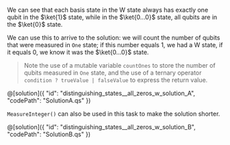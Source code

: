 We can see that each basis state in the W state always has exactly one qubit in the $\ket{1}$ state, while in the $\ket{0...0}$ state, all qubits are in the $\ket{0}$ state.

We can use this to arrive to the solution: we will count the number of qubits that were measured in `One` state; if this number equals 1, we had a W state, if it equals 0, we know it was the $\ket{0...0}$ state.

> Note the use of a mutable variable `countOnes` to store the number of qubits measured in `One` state, and the use of a ternary operator `condition ? trueValue | falseValue` to express the return value.

@[solution]({
    "id": "distinguishing_states__all_zeros_w_solution_A",
    "codePath": "SolutionA.qs"
})

`MeasureInteger()` can also be used in this task to make the solution shorter.

@[solution]({
    "id": "distinguishing_states__all_zeros_w_solution_B",
    "codePath": "SolutionB.qs"
})
